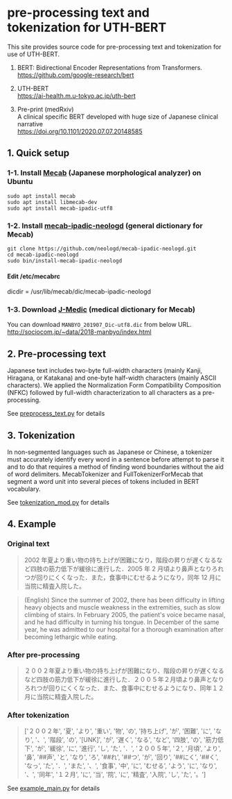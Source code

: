 # pre-processing text and tokenization for UTH-BERT
This site provides source code for pre-processing text and tokenization for use of UTH-BERT.<br>

1. BERT: Bidirectional Encoder Representations from Transformers.<br>
https://github.com/google-research/bert<br>

2. UTH-BERT<br>
https://ai-health.m.u-tokyo.ac.jp/uth-bert<br>

3. Pre-print (medRxiv)<br>
A clinical specific BERT developed with huge size of Japanese clinical narrative<br>
https://doi.org/10.1101/2020.07.07.20148585<br>

## 1. Quick setup

### 1-1. Install [Mecab](https://taku910.github.io/mecab/) (Japanese morphological analyzer) on Ubuntu 

`sudo apt install mecab`<br>
`sudo apt install libmecab-dev`<br>
`sudo apt install mecab-ipadic-utf8`<br>

### 1-2. Install [mecab-ipadic-neologd](https://github.com/neologd/mecab-ipadic-neologd) (general dictionary for Mecab)

`git clone https://github.com/neologd/mecab-ipadic-neologd.git`<br>
`cd mecab-ipadic-neologd`<br>
`sudo bin/install-mecab-ipadic-neologd`<br>

#### Edit /etc/mecabrc<br>
dicdir = /usr/lib/mecab/dic/mecab-ipadic-neologd<br>

### 1-3. Download [J-Medic](http://sociocom.jp/~data/2018-manbyo/index.html) (medical dictionary for Mecab)

You can download `MANBYO_201907_Dic-utf8.dic` from below URL.<br>
http://sociocom.jp/~data/2018-manbyo/index.html<br>

## 2. Pre-processing text

Japanese text includes two-byte full-width characters (mainly Kanji, Hiragana, or Katakana) and one-byte half-width characters (mainly ASCII characters). We applied the Normalization Form Compatibility Composition (NFKC) followed by full-width characterization to all characters as a pre-processing.<br>

See [preprocess_text.py](https://github.com/jinseikenai/uth-bert/blob/master/preprocess_text.py) for details<br>
 
## 3. Tokenization

In non-segmented languages such as Japanese or Chinese, a tokenizer must accurately identify every word in a sentence before attempt to parse it and to do that requires a method of finding word boundaries without the aid of word delimiters. MecabTokenizer and FullTokenizerForMecab that segment a word unit into several pieces of tokens included in BERT vocabulary.

See [tokenization_mod.py](https://github.com/jinseikenai/uth-bert/blob/master/tokenization_mod.py) for details<br>

## 4. Example

### Original text

> 2002 年夏より重い物の持ち上げが困難になり，階段の昇りが遅くなるなど四肢の筋力低下が緩徐に進行した．2005 年 2 月頃より鼻声となりろれつが回りにくくなった．また，食事中にむせるようになり，同年 12 月に当院に精査入院した。

> (English) Since the summer of 2002, there has been difficulty in lifting heavy objects and muscle weakness in the extremities, such as slow climbing of stairs. In February 2005, the patient's voice became nasal, and he had difficulty in turning his tongue. In December of the same year, he was admitted to our hospital for a thorough examination after becoming lethargic while eating.

### After pre-processing

> ２００２年夏より重い物の持ち上げが困難になり、階段の昇りが遅くなるなど四肢の筋力低下が緩徐に進行した．２００５年２月頃より鼻声となりろれつが回りにくくなった．また、食事中にむせるようになり、同年１２月に当院に精査入院した。

### After tokenization

> ['２００２年', '夏', 'より', '重い', '物', 'の', '持ち上げ', 'が', '困難', 'に', 'なり', '、', '階段', 'の', '[UNK]', 'が', '遅く', 'なる', 'など', '四肢', 'の', '筋力低下', 'が', '緩徐', 'に', '進行', 'し', 'た', '．', '２００５年', '２', '月頃', 'より', '鼻', '##声', 'と', 'なり', 'ろ', '##れ', '##つ', 'が', '回り', '##にく', '##く', 'なっ', 'た', '．', 'また', '、', '食事', '中', 'に', 'むせる', 'よう', 'に', 'なり', '、', '同年', '１２月', 'に', '当', '院', 'に', '精査', '入院', 'し', 'た', '。']

See [example_main.py](https://github.com/jinseikenai/uth-bert/blob/master/example_main.py) for details<br>



